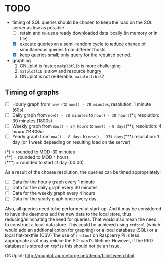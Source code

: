 # TODO

- timing of SQL queries should be chosen to keep the load on the SQL server as low as possible
  - [ ] retain and re-use already downloaded data locally (in memory or in file)
  - [x] execute queries on a semi-random cycle to reduce chance of simultaneous queries from different hosts
  - [x] keep queries small; only query for the required period.
  
- graphing
  1. GNUplot is faster; `matplotlib` is more challenging
  2. `matplotlib` is slow and resource hungry
  3. GNUplot is not re-iterable. `matplotlib` is?

## Timing of graphs
  - [ ] Hourly graph from  `now()`               to `now() - 70 minutes`;       resolution:  1 minute (60s)
  - [ ] Daily graph from   `now() - 70 minutes`  to `now() - 30 hours`(\*);     resolution: 30 minutes (1800s)
  - [ ] Weekly graph from  `now() - 24 hours`    to `now() - 8 days`(\*\*);     resolution:  4 hours (14400s)
  - [ ] Yearly graph from  `now() - 8 days`      to `now() - 370 days`(\*\*\*)  resolution:  1 day (or 1 week depending on resulting load on the server) 

(\*) = rounded to MOD :30 minutes   
(\*\*) = rounded to MOD 4 hours  
(\*\*\*) = rounded to start of day (00:00) 

As a result of the chosen resolution, the queries can be timed appropriately:
  - [ ] Data for the hourly graph every 1 minute
  - [ ] Data for the daily graph every 30 minutes
  - [ ] Data for the weekly graph every 4 hours
  - [ ] Data for the yearly graph once every day
  
Also, all queries need to be performed at start-up. And it may be considered to have the daemons add the new data to the local store, thus reducing/eliminating the need for queries. That would also mean the need to construct a local data store.
This could be achieved using `rrdtool` (which would add an addtional option for graphing) or a local database (SQL) or a local flat-textfile (CSV)
The use of `rrdtool` on Raspberry Pi is less appropriate as it may reduce the SD-card's lifetime. However, if the RRD database is stored on `tmpfs`s this should not be an issue. 

GNUplot: http://gnuplot.sourceforge.net/demo/fillbetween.html
